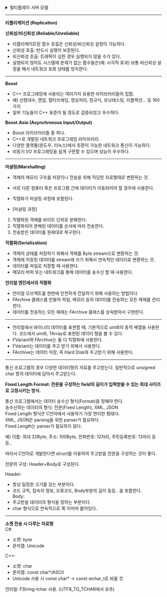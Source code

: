 

<details>
<summary>멀티플레이 서버 모델</summary>
<div markdown="1">

<br>**데디케이티드(Dedicated) 서버 모델:**   
- 게임 클라이언트와 독립적으로 동작하는 서버이다.  
- 하나의 서버가 게임 한판만을 전담한다. 게임의 시작과 함께 서버를 시작하여 해당 게임이 종료되면 서버도 종료된다.  
- 랜선 상에서 소수의 플레이어들끼리 네트워크 플레이를 하기 위해 고안된 형태이다.    
- 플레이어들이 항상 서버를 들어갔다 나갈 수 있다.  
- Windows와 Linux에서 컴파일하고, 가상 서버를 만들 수 있다.  
- 플레이어들은 고정 IP 주소로 접속한다.  
- 눈에 보이는 부분이 없으므로, UI도 필요하지 않는다.  
- 게임 안에서 보이는 실체가 없으므로 Character나 PlayerController도 가지고 있지 않는다.  
- 클라이언트에서 그래픽 기능만을 제거해 서버 역할을 할 수 있도록 수정한 수준이라 클라이언트와 거의 비슷한 CPU, 메모리 사용량을 요구한다.    
- 분산 처리가 용이하다.    
- 소규모 서버 개발이 편리하다.    
예) 오버워치, 배틀그라운드 등 단판 형태의 게임  


**리슨(Listen) 서버 모델:**  
- 리슨 서버는 클라이언트이면서 동시에 서버인 구조이다.  
- 서버는 항상 최소 한개 이상의 클라이언트와 연결되어 있어야 한다.  
- 연결된 클라이언트는 리슨서버에 의해 호출되고, 연결이 끊기면 서버는 동시에 종료된다.  
- 서버는 클라이언트이기도 하기 때문에, 리슨 서버는 UI와 PlayerController를 가지고 있다.  
- 서버는 다른 클라이언트의 IP와 반드시 연결되어 있어야 하기 때문에, 고정 IP 주소를 가지고 있지 않은 인터넷 사용자들에게 문제가 발생한다.  
- OnlineSubsystem 을 사용하여 고정 IP 주소 문제를 해결할 수 있다.  


**클라이언트-서버 모델:**  
- 서버가 모든 클라이언트들의 접속을 받아 서버가 클라이언트간의 통신을 중계한다.  
- 모든 데이터의 송수신이 서버를 경유해서 전달된다.  
- 보안에 유리하다.  
- 전체 송수신 트래픽량이 적다.  
- 일부 연산을 서버 컴퓨터가 감당하므로 클라이언트 컴퓨터의 부담이 줄어든다.  
- 서버를 경유해야 하므로 더 긴 송수신 지연이 발생할 수 있다.  
예) 대규모 동시 다중 접속 게임(MMORPG)  


**피어 투 피어 모델:**  
- 별도의 서버와 클라이언트가 없다.  
- 플레이어 자체가 서버이며 클라이언트가 된다.   
- 각각의 피어는 플레이어 모두에게 신호를 주고 받는다.  
- 적은 수의 플레이어가 대량의 토큰을 주고 받는데 가장 유리하다.  
- 실시간 전략 시뮬레이션이나 격투 액션 게임에 적합하다.  
- 회선의 교환 속도가 빠르다.  
- 서버와 네트워크 거리가 고려되지 않아도 된다.  
예) 스타크래프트, 던전 앤 파이터, 대전 게임  

</div>
</details>
  
  
---
**리플리케이션 (Replication)**  

**신뢰성/비신뢰성 (Reliable/Unreliable)**  
- 리플리케이트된 함수 호출은 신뢰성/비신뢰성 설정이 가능하다.  
- 신뢰성 호출: 반드시 실행이 보장된다.  
- 비신뢰성 호출: 트래픽이 심한 경우 실행되지 않을 수가 있다.  
- 실행되지 않아도 시스템에 문제가 없는 함수들은(예: 시각적 효과) 보통 비신뢰성 설정을 해서 네트워크 포화 상태를 방지한다.  

---

**Boost**  
- C++ 프로그래밍에 사용되는 여러가지 유용한 라이브러리들의 집합.
- 예) 선형대수, 랜덤, 멀티쓰레딩, 영상처리, 정규식, 유닛테스팅, 리플렉션... 등 160가지
- 일부 기능들이 C++ 표준이 될 정도로 검증되었고 우수하다.

**Boost.Asio (Asynchronous Input/Output)**  
- Boost 라이브러리들 중 하나.
- C++로 개발된 네트워크 프로그래밍 라이브러리.
- 다양한 플랫폼(윈도우, 리눅스)에서 호환이 가능한 네트워크 통신이 가능하다.
- 비동기 I/O 프로그래밍을 쉽게 구현할 수 있으며 성능이 우수하다.

---

**마샬링(Marshalling)**
- 객체의 메모리 구조를 저장이나 전송을 위해 적당한 자료형태로 변환하는 것.
- 서로 다른 컴퓨터 혹은 프로그램 간에 데이터가 이동되어야 할 경우에 사용한다.
- 직렬화가 마샬링 과정에 포함된다.  

- [마샬링 과정]
1. 직렬화된 객체를 바이트 단위로 분해한다.
2. 직렬화되어 분해된 데이터를 순서에 따라 전송한다.
3. 전송받은 데이터를 원래대로 복구한다.

**직렬화(Serialization)**
- 객체의 상태를 저장하기 위해서 객체를 Byte stream으로 변환하는 것.
- 객체에 저장된 데이터를 stream에 쓰기 위해서 연속적인 데이터로 변환하는 것.
- 데이터를 파일로 저장할 때 사용한다.
- 메모리 버퍼 또는 네트워크를 통해 데이터를 송수신 할 때 사용한다.

**언리얼 엔진에서의 직렬화**
- 언리얼 오브젝트를 한번에 안전하게 전달하기 위해 사용하는 방법이다.
- FArchive 클래스를 만들어 파일, 메모리 등의 데이터를 전송하는 모든 매체를 관리한다.  
- 데이터를 전송하는 모든 매체는 FArchive 클래스를 상속받아서 구현한다.

---

- 언리얼에서 바이너리 데이터를 표현할 때, 기본적으로 uint8의 동적 배열을 사용한다. 코드에서 uint8, TArray<uint8>로 표현된 데이터 형을 볼 수 있다.
- FVariant와 FArchive는 둘 다 직렬화에 사용한다.  
- FVariant는 데이터를 주고 받기 위해서 사용한다.   
- FArchive는 데이터 저장, 즉 Hard Disk와 주고받기 위해 사용한다.  
  
---

통신 프로그램의 경우 다양한 데이터형의 자료를 주고받는다.
일반적으로 unsigned char 항의 데이터에 담아서 주고받는다.

**Fixed Length Format: 전문을 구성하는 field의 길이가 입력받을 수 있는 최대 사이즈로 고정시키는 방식.**  
  
통신 프로그램에서는 데이터 송수신 형식(Format)을 정해야 한다.  
송수신하는 데이터의 형식: 전문(Fixed Length), XML, JSON  
Fixed Length 형식은 C언어에서 사용하기 가장 편리한 형태다.  
XML, JSON은 parsing을 위한 parser가 필요하다.  
Fixed Length는 parser가 필요하지 않다.  

예) 이름: 최대 32Byte, 주소: 100Byte, 전화번호: 12자리, 주민등록번호: 13자리 등등..  

따라서 C언어로 개발한다면 struct를 이용하여 주고받을 전문을 구성하는 것이 좋다.  

전문의 구성: Header+Body로 구성된다.  

Header:  
- 항상 일정한 크기를 갖는 부분이다.  
- 코드 규칙, 접속자 정보, 오류코드, Body부분의 길이 등등.. 을 포함한다.  
Body:   
- 주고받을 데이터의 형식을 정하는 부분이다.  
- char 형식으로 연속적으로 쭉 이어져 붙어있다.  

---
  
**소켓 전송 시 다루는 자료형**  
C#:   
- 소켓: byte  
- 문자열: Unicode  

C++:   
- 소켓: char   
- 문자열: const char*/ASCII  
- Unicode 사용 시 const char* -> const wchar_t로 바꿀 것  

언리얼: FString-tchar 사용. (UTF8_TO_TCHAR에서 유추)  

